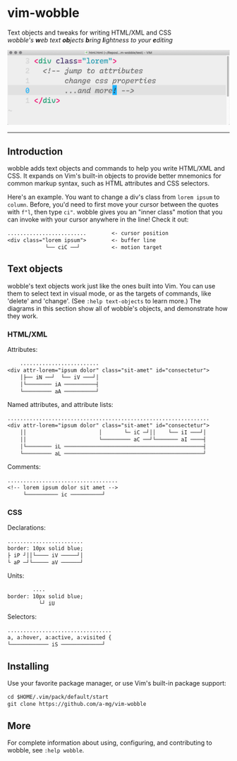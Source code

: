 # vim-wobble
Text objects and tweaks for writing HTML/XML and CSS<br>
_wobble's **w**eb text **ob**jects **b**ring **l**ightness to your **e**diting_

![example of editing html with vim-wobble](/doc/example.gif)

---

## Introduction

wobble adds text objects and commands to help you write HTML/XML and CSS. It
expands on Vim's built-in objects to provide better mnemonics for common markup
syntax, such as HTML attributes and CSS selectors.

Here's an example. You want to change a div's class from `lorem ipsum` to
`column`. Before, you'd need to first move your cursor between the quotes with
`f"l`, then type `ci"`. wobble gives you an "inner class" motion that you can
invoke with your cursor anywhere in the line! Check it out:

```
.........................        <- cursor position
<div class="lorem ipsum">        <- buffer line
            └── ciC ──┘          <- motion target
```

## Text objects

wobble's text objects work just like the ones built into Vim. You can use them
to select text in visual mode, or as the targets of commands, like 'delete' and
'change'. (See `:help text-objects` to learn more.) The diagrams in this section
show all of wobble's objects, and demonstrate how they work.

### HTML/XML

Attributes:

```
    .........................
<div attr-lorem="ipsum dolor" class="sit-amet" id="consectetur">
    │├── iN ──┘  └── iV ───┘│
    │└──────── iA ──────────┤
    └───────── aA ──────────┘
```

Named attributes, and attribute lists:

```
................................................................
<div attr-lorem="ipsum dolor" class="sit-amet" id="consectetur">
    ││                       │       └─ iC ─┘││    └── iI ───┘│
    ││                       └───────── aC ──┘└─────── aI ────┤
    │└──────── iL ────────────────────────────────────────────┤
    └───────── aL ────────────────────────────────────────────┘
```

Comments:

```
...................................
<!-- lorem ipsum dolor sit amet -->
     └────────── ic ──────────┘
```

### CSS

Declarations:

```
........................
border: 10px solid blue;
├ iP ┘││└──── iV ─────┘│
└ aP ─┘└───── aV ──────┘
```

Units:

```
        ....
border: 10px solid blue;
          └┘ iU
```

Selectors:

```
.................................
a, a:hover, a:active, a:visited {
└──────────── iS ─────────────┘
```

## Installing

Use your favorite package manager, or use Vim's built-in package support:

```
cd $HOME/.vim/pack/default/start
git clone https://github.com/a-mg/vim-wobble
```

## More

For complete information about using, configuring, and contributing to wobble,
see `:help wobble`.
